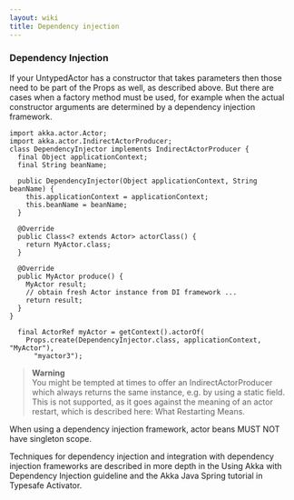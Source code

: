 ```yaml
---
layout: wiki
title: Dependency injection
---
```

### Dependency Injection
If your UntypedActor has a constructor that takes parameters then those need to be part of the Props as well, as described above. But there are cases when a factory method must be used, for example when the actual constructor arguments are determined by a dependency injection framework.
```chsarp
import akka.actor.Actor;
import akka.actor.IndirectActorProducer;
class DependencyInjector implements IndirectActorProducer {
  final Object applicationContext;
  final String beanName;
  
  public DependencyInjector(Object applicationContext, String beanName) {
    this.applicationContext = applicationContext;
    this.beanName = beanName;
  }
  
  @Override
  public Class<? extends Actor> actorClass() {
    return MyActor.class;
  }
  
  @Override
  public MyActor produce() {
    MyActor result;
    // obtain fresh Actor instance from DI framework ...
    return result;
  }
}
  
  final ActorRef myActor = getContext().actorOf(
    Props.create(DependencyInjector.class, applicationContext, "MyActor"),
      "myactor3");
```
>**Warning**<br/>
You might be tempted at times to offer an IndirectActorProducer which always returns the same instance, e.g. by using a static field. This is not supported, as it goes against the meaning of an actor restart, which is described here: What Restarting Means.

When using a dependency injection framework, actor beans MUST NOT have singleton scope.

Techniques for dependency injection and integration with dependency injection frameworks are described in more depth in the Using Akka with Dependency Injection guideline and the Akka Java Spring tutorial in Typesafe Activator.
